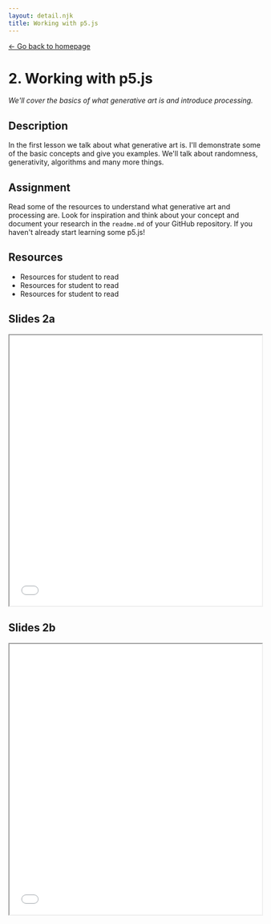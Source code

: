 ```yaml
---
layout: detail.njk
title: Working with p5.js
---
```


<a href="{{ '/' | url }}" class="back">← Go back to homepage</a>

# 2. Working with p5.js

_We'll cover the basics of what generative art is and introduce processing._

## Description

In the first lesson we talk about what generative art is. I'll demonstrate some of the basic concepts and give you examples. We'll talk about randomness, generativity, algorithms and many more things.

## Assignment

Read some of the resources to understand what generative art and processing are. Look for inspiration and think about your concept and document your research in the `readme.md` of your GitHub repository. If you haven't already start learning some p5.js!

## Resources

* Resources for student to read
* Resources for student to read
* Resources for student to read

## Slides 2a

<iframe src="/slides/kick-off.pdf" width="100%" height="540px"></iframe>

## Slides 2b

<iframe src="/slides/kick-off.pdf" width="100%" height="540px"></iframe>
